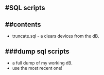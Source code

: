 #SQL scripts
----

##contents
----
- truncate.sql - a clears devices from the dB.

###dump sql scripts
----
- a full dump of my working dB.
- use the most recent one!